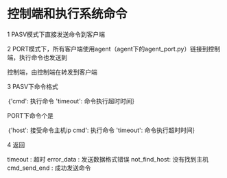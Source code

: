 # 控制端和执行系统命令

1 PASV模式下直接发送命令到客户端

2 PORT模式下，所有客户端使用agent（agent下的agent_port.py）链接到控制端，执行命令也发送到

控制端，由控制端在转发到客户端

3 PASV下命令格式

｛'cmd': 执行命令 'timeout': 命令执行超时时间｝

  PORT下命令个是

｛'host': 接受命令主机ip cmd': 执行命令 'timeout': 命令执行超时时间｝

4 返回

timeout : 超时
error_data : 发送数据格式错误
not_find_host: 没有找到主机
cmd_send_end : 成功发送命令
